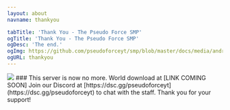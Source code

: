 ```yaml
---
layout: about
navname: thankyou

tabTitle: 'Thank You - The Pseudo Force SMP'
ogTitle: 'Thank You - The Pseudo Force SMP'
ogDesc: 'The end.'
ogImg: https://github.com/pseudoforceyt/smp/blob/master/docs/media/android-chrome-512x512.png?raw=true
ogURL: thankyou
---
```


<img src="https://media.discordapp.net/attachments/837210619257683988/893824385113292810/Thank-new-yellow-black.png?width=450&height=450" />
### This server is now no more. World download at [LINK COMING SOON] Join our Discord at [https://dsc.gg/pseudoforceyt](https://dsc.gg/pseudoforceyt) to chat with the staff. Thank you for your support!

